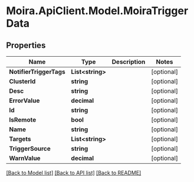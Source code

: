 # Moira.ApiClient.Model.MoiraTriggerData

## Properties

Name | Type | Description | Notes
------------ | ------------- | ------------- | -------------
**NotifierTriggerTags** | **List&lt;string&gt;** |  | [optional] 
**ClusterId** | **string** |  | [optional] 
**Desc** | **string** |  | [optional] 
**ErrorValue** | **decimal** |  | [optional] 
**Id** | **string** |  | [optional] 
**IsRemote** | **bool** |  | [optional] 
**Name** | **string** |  | [optional] 
**Targets** | **List&lt;string&gt;** |  | [optional] 
**TriggerSource** | **string** |  | [optional] 
**WarnValue** | **decimal** |  | [optional] 

[[Back to Model list]](../../README.md#documentation-for-models) [[Back to API list]](../../README.md#documentation-for-api-endpoints) [[Back to README]](../../README.md)

